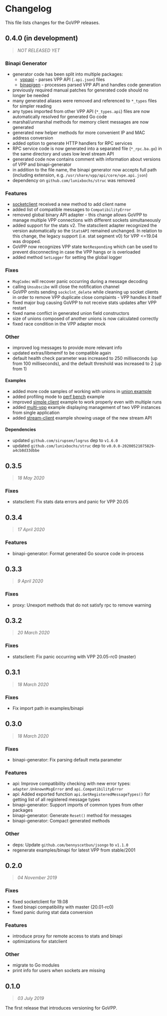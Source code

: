 # Changelog

This file lists changes for the GoVPP releases.

<!-- TEMPLATE
### Fixes
-
### Features
-
### Other
-
-->

## 0.4.0 (in development)
> _NOT RELEASED YET_

### Binapi Generator
- generator code has been split into multiple packages:
  - [vppapi](binapigen/vppapi) - parses VPP API (`.api.json`) files
  - [binapigen](binapigen) - processes parsed VPP API and handles code generation
- previously required manual patches for generated code should no longer be needed
- many generated aliases were removed and referenced to `*_types` files for simpler reading
- any types imported from other VPP API (`*_types.api`) files are now automatically resolved for generated Go code
- marshal/unmarshal methods for memory client messages are now generated
- generated new helper methods for more convenient IP and MAC address conversion
- added option to generate HTTP handlers for RPC services
- RPC service code is now generated into a separated file (`*_rpc.ba.go`) in the same directory and uses low level
  stream API
- generated code now contains comment with information about versions of VPP and binapi-generator
- in addition to the file name, the binapi generator now accepts full path (including extension, e.g. `/usr/share/vpp/api/core/vpe.api.json`)
- dependency on `github.com/lunixbochs/struc` was removed

### Features
- [socketclient](adapter/socketclient) received a new method to add client name
- added list of compatible messages to `CompatibilityError`
- removed global binary API adapter - this change allows GoVPP to manage multiple VPP connections with different 
  sockets simultaneously
- added support for the stats v2. The statsclient adapter recognized the version automatically so the `StatsAPI`
  remained unchanged. In relation to this change, the legacy support (i.e. stat segment v0) for VPP <=19.04 was dropped.
- GoVPP now recognizes VPP state `NotResponding` which can be used to prevent disconnecting in case the VPP hangs
  or is overloaded
- added method `SetLogger` for setting the global logger

### Fixes
- `MsgCodec` will recover panic occurring during a message decoding
- calling `Unsubscibe` will close the notification channel
- GoVPP omits sending `sockclnt_delete` while cleaning up socket clients in order to remove VPP duplicate close
  complaints - VPP handles it itself
- fixed major bug causing GoVPP to not receive stats updates after VPP restart
- fixed name conflict in generated union field constructors
- size of unions composed of another unions is now calculated correctly
- fixed race condition in the VPP adapter mock

### Other
- improved log messages to provide more relevant info
- updated extras/libmemif to be compatible again
- default health check parameter was increased to 250 milliseconds (up from 100 milliseconds), and the default
  threshold was increased to 2 (up from 1)

#### Examples
- added more code samples of working with unions in [union example](examples/union-example)
- added profiling mode to [perf bench](examples/perf-bench) example
- improved [simple client](examples/simple-client) example to work properly even with multiple runs
- added [multi-vpp](examples/multi-vpp) example displaying management of two VPP instances from single
  application
- added [stream-client](examples/stream-client) example showing usage of the new stream API  

#### Dependencies
- updated `github.com/sirupsen/logrus` dep to `v1.6.0`
- updated `github.com/lunixbochs/struc` dep to `v0.0.0-20200521075829-a4cb8d33dbbe`

## 0.3.5
> _18 May 2020_

### Fixes
- statsclient: Fix stats data errors and panic for VPP 20.05

## 0.3.4
> _17 April 2020_

### Features
- binapi-generator: Format generated Go source code in-process

## 0.3.3
> _9 April 2020_

### Fixes
- proxy: Unexport methods that do not satisfy rpc to remove warning

## 0.3.2
> _20 March 2020_

### Fixes
- statsclient: Fix panic occurring with VPP 20.05-rc0 (master)

## 0.3.1
> _18 March 2020_

### Fixes
- Fix import path in examples/binapi

## 0.3.0
> _18 March 2020_

### Fixes
- binapi-generator: Fix parsing default meta parameter

### Features
- api: Improve compatibility checking with new error types:
  `adapter.UnknownMsgError` and `api.CompatibilityError`
- api: Added exported function `api.GetRegisteredMessageTypes()`
  for getting list of all registered message types
- binapi-generator: Support imports of common types from other packages
- binapi-generator: Generate `Reset()` method for messages
- binapi-generator: Compact generated methods

### Other
- deps: Update `github.com/bennyscetbun/jsongo` to `v1.1.0`
- regenerate examples/binapi for latest VPP from stable/2001

## 0.2.0
> _04 November 2019_

### Fixes
- fixed socketclient for 19.08
- fixed binapi compatibility with master (20.01-rc0)
- fixed panic during stat data conversion

### Features
- introduce proxy for remote access to stats and binapi
- optimizations for statclient

### Other
- migrate to Go modules
- print info for users when sockets are missing

## 0.1.0
> _03 July 2019_

The first release that introduces versioning for GoVPP.
